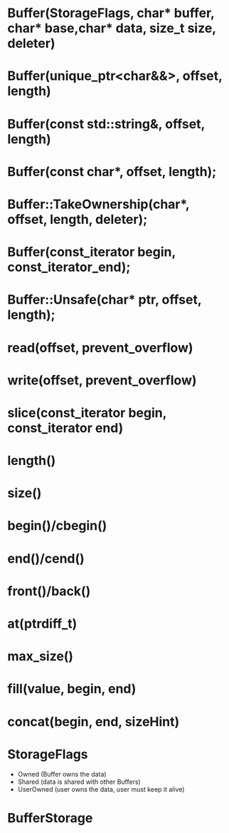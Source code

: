 # Buffer(StorageFlags, char* buffer, char* base,char* data, size_t size, deleter)
# Buffer(unique_ptr<char&&>, offset, length)
# Buffer(const std::string&, offset, length)
# Buffer(const char*, offset, length);
# Buffer::TakeOwnership(char*, offset, length, deleter);
# Buffer(const_iterator begin, const_iterator_end);
# Buffer::Unsafe(char* ptr, offset, length);
# read<T>(offset, prevent_overflow)
# write<T>(offset, prevent_overflow)
# slice(const_iterator begin, const_iterator end)
# length()
# size()
# begin()/cbegin()
# end()/cend()
# front()/back()
# at(ptrdiff_t)
# max_size()
# fill(value, begin, end)
# concat(begin, end, sizeHint)

# StorageFlags
- Owned (Buffer owns the data)
- Shared (data is shared with other Buffers)
- UserOwned (user owns the data, user must keep it alive)
# BufferStorage

